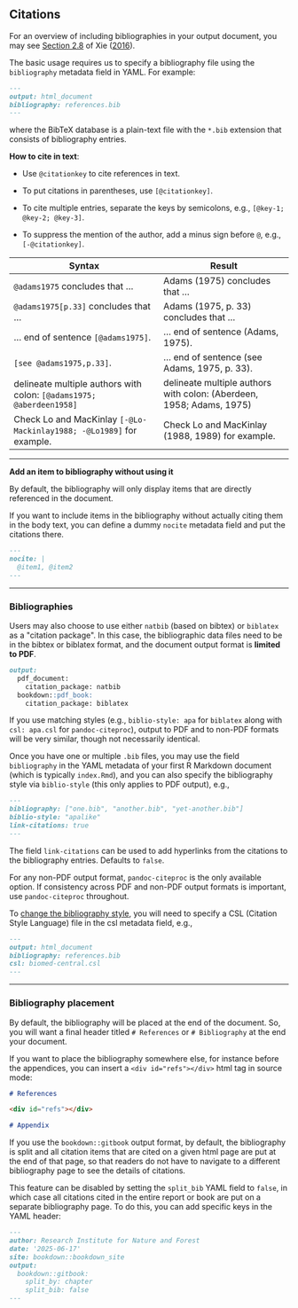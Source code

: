 ## Citations

For an overview of including bibliographies in your output document, you may see [Section 2.8](https://bookdown.org/yihui/bookdown/citations.html) of Xie ([2016](https://bookdown.org/yihui/rmarkdown-cookbook/bibliography.html#ref-bookdown2016)). 

The basic usage requires us to specify a bibliography file using the `bibliography` metadata field in YAML. For example:

```markdown
---
output: html_document
bibliography: references.bib  
---
```

where the BibTeX database is a plain-text file with the `*.bib` extension that consists of bibliography entries.

**How to cite in text**:

- Use `@citationkey` to cite references in text.

- To put citations in parentheses, use `[@citationkey]`.

- To cite multiple entries, separate the keys by semicolons, e.g., `[@key-1; @key-2; @key-3]`. 

- To suppress the mention of the author, add a minus sign before `@`, e.g., `[-@citationkey]`.

| Syntax                                                       | Result                                                       |
| ------------------------------------------------------------ | ------------------------------------------------------------ |
| `@adams1975` concludes that …                                | Adams (1975) concludes that …                                |
| `@adams1975[p.33]` concludes that …                          | Adams (1975, p. 33) concludes that …                         |
| … end of sentence `[@adams1975]`.                            | … end of sentence (Adams, 1975).                             |
| `[see @adams1975,p.33]`.                                     | … end of sentence (see Adams, 1975, p. 33).                  |
| delineate multiple authors with colon: `[@adams1975; @aberdeen1958]` | delineate multiple authors with colon: (Aberdeen, 1958; Adams, 1975) |
| Check Lo and MacKinlay `[-@Lo-Mackinlay1988; -@Lo1989]` for example. | Check Lo and MacKinlay (1988, 1989) for example.             |

--------------------------------------------------------------------------------

**Add an item to bibliography without using it**

By default, the bibliography will only display items that are directly referenced in the document. 

If you want to include items in the bibliography without actually citing them in the body text, you can define a dummy `nocite` metadata field and put the citations there.

```markdown
---
nocite: |
  @item1, @item2
---
```

--------------------------------------------------------------------------------

### Bibliographies


Users may also choose to use either `natbib` (based on bibtex) or `biblatex` as a "citation package". 
In this case, the bibliographic data files need to be in the bibtex or biblatex format, and the document output format is **limited to PDF**. 

````markdown
output:
  pdf_document:
    citation_package: natbib
  bookdown::pdf_book:
    citation_package: biblatex
````

If you use matching styles (e.g., `biblio-style: apa` for `biblatex` along with `csl: apa.csl` for `pandoc-citeproc`), output to PDF and to non-PDF formats will be very similar, though not necessarily identical.

Once you have one or multiple `.bib` files, you may use the field `bibliography` in the YAML metadata of your first R Markdown document (which is typically `index.Rmd`), and you can also specify the bibliography style via `biblio-style` (this only applies to PDF output), e.g.,

````markdown
---
bibliography: ["one.bib", "another.bib", "yet-another.bib"]
biblio-style: "apalike"
link-citations: true
---
````

The field `link-citations` can be used to add hyperlinks from the citations to the bibliography entries. Defaults to `false`.

For any non-PDF output format, `pandoc-citeproc` is the only available option. If consistency across PDF and non-PDF output formats is important, use `pandoc-citeproc` throughout.

To [change the bibliography style](https://bookdown.org/yihui/rmarkdown-cookbook/bibliography.html#changing-citation-style), you will need to specify a CSL (Citation Style Language) file in the csl metadata field, e.g.,

````markdown
---
output: html_document
bibliography: references.bib  
csl: biomed-central.csl
---
````

--------------------------------------------------------------------------------

### Bibliography placement

By default, the bibliography will be placed at the end of the document. So, you will want a final header titled `# References` or `# Bibliography` at the end your document.

If you want to place the bibliography somewhere else, for instance before the appendices, you can insert a `<div id="refs"></div>` html tag in source mode:

````markdown
# References

<div id="refs"></div>

# Appendix
````

If you use the `bookdown::gitbook` output format, by default, the bibliography is split and all citation items that are cited on a given html page are put at the end of that page, so that readers do not have to navigate to a different bibliography page to see the details of citations. 

This feature can be disabled by setting the `split_bib` YAML field to `false`, in which case all citations cited in the entire report or book are put on a separate bibliography page. To do this, you can add specific keys in the YAML header:

````markdown
---
author: Research Institute for Nature and Forest
date: '2025-06-17'
site: bookdown::bookdown_site
output:
  bookdown::gitbook:
    split_by: chapter
    split_bib: false
---
````






